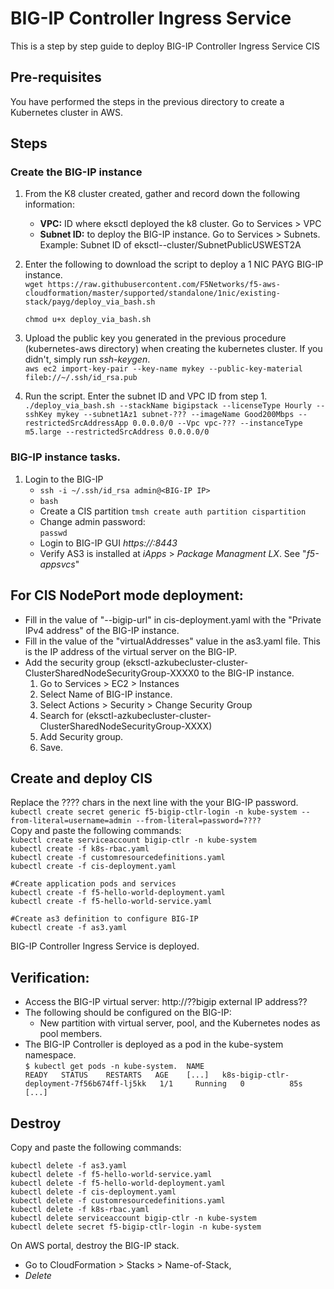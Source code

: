 # BIG-IP Controller Ingress Service  

This is a step by step guide to deploy BIG-IP Controller Ingress Service CIS

## Pre-requisites
You have performed the steps in the previous directory to create a Kubernetes cluster in AWS.

## Steps  
### Create the BIG-IP instance
1. From the K8 cluster created, gather and record down the following information:
   - **VPC:** ID where eksctl deployed the k8 cluster. Go to Services > VPC
   - **Subnet ID:** to deploy the BIG-IP instance. Go to Services > Subnets. Example: Subnet ID of  eksctl-<name>-cluster/SubnetPublicUSWEST2A

2. Enter the following to download the script to deploy a 1 NIC PAYG BIG-IP instance.  
   ``wget https://raw.githubusercontent.com/F5Networks/f5-aws-cloudformation/master/supported/standalone/1nic/existing-stack/payg/deploy_via_bash.sh``  

   ``chmod u+x deploy_via_bash.sh``

3. Upload the public key you generated in the previous procedure (kubernetes-aws directory) when creating the kubernetes cluster. If you didn't, simply run *ssh-keygen*.  
```aws ec2 import-key-pair --key-name mykey --public-key-material fileb://~/.ssh/id_rsa.pub```

4. Run the script. Enter the subnet ID and VPC ID from step 1.  
``./deploy_via_bash.sh --stackName bigipstack --licenseType Hourly --sshKey mykey --subnet1Az1 subnet-??? --imageName Good200Mbps --restrictedSrcAddressApp 0.0.0.0/0 --Vpc vpc-??? --instanceType m5.large --restrictedSrcAddress 0.0.0.0/0``  

### BIG-IP instance tasks. 

1. Login to the BIG-IP
   - ``ssh -i ~/.ssh/id_rsa admin@<BIG-IP IP>``
   - ``bash``
   - Create a CIS partition
     ``tmsh create auth partition cispartition``
   - Change admin password:  
     ``passwd``
   - Login to BIG-IP GUI *https://<BIG-IP IP>:8443*
   - Verify AS3 is installed at *iApps* > *Package Managment LX*. See "*f5-appsvcs*"

## For CIS NodePort mode deployment:
- Fill in the value of "--bigip-url" in cis-deployment.yaml with the "Private IPv4 address" of the BIG-IP instance.
- Fill in the value of the "virtualAddresses" value in the as3.yaml file. This is the IP address of the virtual server on the BIG-IP.
- Add the security group (eksctl-azkubecluster-cluster-ClusterSharedNodeSecurityGroup-XXXX0 to the BIG-IP instance.  
  1. Go to Services > EC2 > Instances   
  2. Select Name of BIG-IP instance.  
  3. Select Actions > Security > Change Security Group
  4. Search for (eksctl-azkubecluster-cluster-ClusterSharedNodeSecurityGroup-XXXX)
  5. Add Security group. 
  6. Save.

## Create and deploy CIS
Replace the ???? chars in the next line with the your BIG-IP password. 
``kubectl create secret generic f5-bigip-ctlr-login -n kube-system --from-literal=username=admin --from-literal=password=????``  
Copy and paste the following commands:  
``kubectl create serviceaccount bigip-ctlr -n kube-system``  
``kubectl create -f k8s-rbac.yaml``  
``kubectl create -f customresourcedefinitions.yaml``  
``kubectl create -f cis-deployment.yaml ``  

``#Create application pods and services ``  
``kubectl create -f f5-hello-world-deployment.yaml``  
``kubectl create -f f5-hello-world-service.yaml ``  

``#Create as3 definition to configure BIG-IP ``  
``kubectl create -f as3.yaml``  

BIG-IP Controller Ingress Service is deployed.  

## Verification:
- Access the BIG-IP virtual server: http://??bigip external IP address??   
- The following should be configured on the BIG-IP:
  - New partition with virtual server, pool, and the Kubernetes nodes as pool members.  
- The BIG-IP Controller is deployed as a pod in the kube-system namespace.  
``$ kubectl get pods -n kube-system. 
NAME                                         READY   STATUS    RESTARTS   AGE   
[...]  
k8s-bigip-ctlr-deployment-7f56b674ff-lj5kk   1/1     Running   0          85s  
[...]``  

## Destroy
Copy and paste the following commands:  

``kubectl delete -f as3.yaml``  
``kubectl delete -f f5-hello-world-service.yaml``  
``kubectl delete -f f5-hello-world-deployment.yaml``  
``kubectl delete -f cis-deployment.yaml``  
``kubectl delete -f customresourcedefinitions.yaml``  
``kubectl delete -f k8s-rbac.yaml``  
``kubectl delete serviceaccount bigip-ctlr -n kube-system``  
``kubectl delete secret f5-bigip-ctlr-login -n kube-system``  

On AWS portal, destroy the BIG-IP stack.  
- Go to CloudFormation > Stacks > Name-of-Stack, 
- *Delete*
